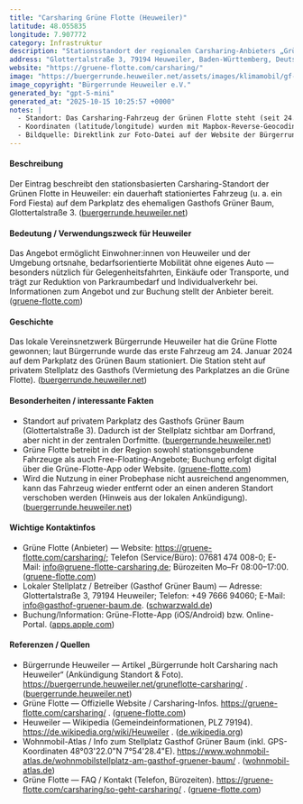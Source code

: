 ```yaml
---
title: "Carsharing Grüne Flotte (Heuweiler)"
latitude: 48.055835
longitude: 7.907772
category: Infrastruktur
description: "Stationsstandort der regionalen Carsharing-Anbieters „Grüne Flotte“ auf dem Parkplatz des Gasthofs Grüner Baum in Heuweiler."
address: "Glottertalstraße 3, 79194 Heuweiler, Baden-Württemberg, Deutschland"
website: "https://gruene-flotte.com/carsharing/"
image: "https://buergerrunde.heuweiler.net/assets/images/klimamobil/gf-ford.jpg"
image_copyright: "Bürgerrunde Heuweiler e.V."
generated_by: "gpt-5-mini"
generated_at: "2025-10-15 10:25:57 +0000"
notes: |
  - Standort: Das Carsharing-Fahrzeug der Grünen Flotte steht (seit 24.01.2024) auf einem Parkplatz des Gasthofs Grüner Baum (Glottertalstraße 3). Quelle: Bürgerrunde Heuweiler. ([buergerrunde.heuweiler.net](https://buergerrunde.heuweiler.net/gruneflotte-carsharing/))
  - Koordinaten (latitude/longitude) wurden mit Mapbox-Reverse-Geocoding ermittelt; Mapbox lieferte als nächstliegende Adressauflösung Glottertalstraße 3 (PLZ 79194) — Mapbox gab bei der Formatierung "79194 Denzlingen" aus, während lokale Adressangaben den Ort als Heuweiler führen. Zur Referenz: Wohnmobil-Atlas listet GPS-Koordinaten für den Parkplatz gegenüber dem Grüner Baum (48°03'22.0"N 7°54'28.4"E). ([wohnmobil-atlas.de](https://www.wohnmobil-atlas.de/wohnmobilstellplatz-am-gasthof-gruener-baum/?utm_source=openai))
  - Bildquelle: Direktlink zur Foto-Datei auf der Website der Bürgerrunde Heuweiler (gf-ford.jpg). ([buergerrunde.heuweiler.net](https://buergerrunde.heuweiler.net/assets/images/klimamobil/gf-ford.jpg))
---
```


#### Beschreibung
Der Eintrag beschreibt den stationsbasierten Carsharing-Standort der Grünen Flotte in Heuweiler: ein dauerhaft stationiertes Fahrzeug (u. a. ein Ford Fiesta) auf dem Parkplatz des ehemaligen Gasthofs Grüner Baum, Glottertalstraße 3. ([buergerrunde.heuweiler.net](https://buergerrunde.heuweiler.net/gruneflotte-carsharing/))

#### Bedeutung / Verwendungszweck für Heuweiler
Das Angebot ermöglicht Einwohner:innen von Heuweiler und der Umgebung ortsnahe, bedarfsorientierte Mobilität ohne eigenes Auto — besonders nützlich für Gelegenheitsfahrten, Einkäufe oder Transporte, und trägt zur Reduktion von Parkraumbedarf und Individualverkehr bei. Informationen zum Angebot und zur Buchung stellt der Anbieter bereit. ([gruene-flotte.com](https://gruene-flotte.com/carsharing/carsharing-in-freiburg/?utm_source=openai))

#### Geschichte
Das lokale Vereinsnetzwerk Bürgerrunde Heuweiler hat die Grüne Flotte gewonnen; laut Bürgerrunde wurde das erste Fahrzeug am 24. Januar 2024 auf dem Parkplatz des Grünen Baum stationiert. Die Station steht auf privatem Stellplatz des Gasthofs (Vermietung des Parkplatzes an die Grüne Flotte). ([buergerrunde.heuweiler.net](https://buergerrunde.heuweiler.net/gruneflotte-carsharing/))

#### Besonderheiten / interessante Fakten
- Standort auf privatem Parkplatz des Gasthofs Grüner Baum (Glottertalstraße 3). Dadurch ist der Stellplatz sichtbar am Dorfrand, aber nicht in der zentralen Dorfmitte. ([buergerrunde.heuweiler.net](https://buergerrunde.heuweiler.net/gruneflotte-carsharing/))  
- Grüne Flotte betreibt in der Region sowohl stationsgebundene Fahrzeuge als auch Free-Floating-Angebote; Buchung erfolgt digital über die Grüne-Flotte-App oder Website. ([gruene-flotte.com](https://gruene-flotte.com/carsharing/carsharing-in-freiburg/?utm_source=openai))  
- Wird die Nutzung in einer Probephase nicht ausreichend angenommen, kann das Fahrzeug wieder entfernt oder an einen anderen Standort verschoben werden (Hinweis aus der lokalen Ankündigung). ([buergerrunde.heuweiler.net](https://buergerrunde.heuweiler.net/gruneflotte-carsharing/))

#### Wichtige Kontaktinfos
- Grüne Flotte (Anbieter) — Website: https://gruene-flotte.com/carsharing/; Telefon (Service/Büro): 07681 474 008-0; E-Mail: info@gruene-flotte-carsharing.de; Bürozeiten Mo–Fr 08:00–17:00. ([gruene-flotte.com](https://gruene-flotte.com/carsharing/carsharing-in-freiburg/?utm_source=openai))  
- Lokaler Stellplatz / Betreiber (Gasthof Grüner Baum) — Adresse: Glottertalstraße 3, 79194 Heuweiler; Telefon: +49 7666 94060; E-Mail: info@gasthof-gruener-baum.de. ([schwarzwald.de](https://www.schwarzwald.de/urlaub-im-schwarzwald/schwarzwald-gasthof-pension/gruener-baum))  
- Buchung/Information: Grüne-Flotte-App (iOS/Android) bzw. Online-Portal. ([apps.apple.com](https://apps.apple.com/ee/app/gr%C3%BCne-flotte-carsharing/id1621260386?utm_source=openai))

#### Referenzen / Quellen
- Bürgerrunde Heuweiler — Artikel „Bürgerrunde holt Carsharing nach Heuweiler“ (Ankündigung Standort & Foto). https://buergerrunde.heuweiler.net/gruneflotte-carsharing/ . ([buergerrunde.heuweiler.net](https://buergerrunde.heuweiler.net/gruneflotte-carsharing/))  
- Grüne Flotte — Offizielle Website / Carsharing-Infos. https://gruene-flotte.com/carsharing/ . ([gruene-flotte.com](https://gruene-flotte.com/carsharing/carsharing-in-freiburg/?utm_source=openai))  
- Heuweiler — Wikipedia (Gemeindeinformationen, PLZ 79194). https://de.wikipedia.org/wiki/Heuweiler . ([de.wikipedia.org](https://de.wikipedia.org/wiki/Heuweiler?utm_source=openai))  
- Wohnmobil-Atlas / Info zum Stellplatz Gasthof Grüner Baum (inkl. GPS-Koordinaten 48°03'22.0\"N 7°54'28.4\"E). https://www.wohnmobil-atlas.de/wohnmobilstellplatz-am-gasthof-gruener-baum/ . ([wohnmobil-atlas.de](https://www.wohnmobil-atlas.de/wohnmobilstellplatz-am-gasthof-gruener-baum/?utm_source=openai))  
- Grüne Flotte — FAQ / Kontakt (Telefon, Bürozeiten). https://gruene-flotte.com/carsharing/so-geht-carsharing/ . ([gruene-flotte.com](https://gruene-flotte.com/carsharing/so-geht-carsharing/?utm_source=openai))